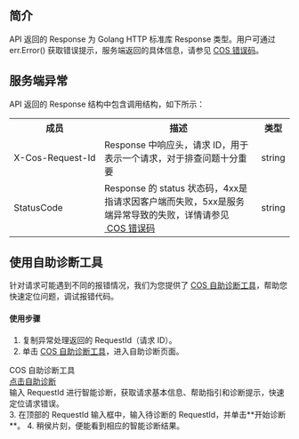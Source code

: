 ## 简介

API 返回的 Response 为 Golang HTTP 标准库 Response 类型。用户可通过 err.Error() 获取错误提示，服务端返回的具体信息，请参见 [COS 错误码](https://intl.cloud.tencent.com/document/product/436/7730)。


## 服务端异常

API 返回的 Response 结构中包含调用结构，如下所示：

<table>
   <tr>
      <th nowrap="nowrap">成员</th>
      <th>描述</th>
      <th>类型</th>
   </tr>
   <tr>
      <td nowrap="nowrap">X-Cos-Request-Id</td>
      <td>Response 中响应头，请求 ID，用于表示一个请求，对于排查问题十分重要</td>
      <td>string</td>
   </tr>
   <tr>
      <td>StatusCode</td>
      <td>Response 的 status 状态码，4xx是指请求因客户端而失败，5xx是服务端异常导致的失败，详情请参见 <a href="https://intl.cloud.tencent.com/document/product/436/7730"> COS 错误码</a></td>
      <td>string</td>
   </tr>
</table>


## 使用自助诊断工具

针对请求可能遇到不同的报错情况，我们为您提供了 [COS 自助诊断工具](https://console.cloud.tencent.com/cos5/diagnose)，帮助您快速定位问题，调试报错代码。

#### 使用步骤
1. 复制异常处理返回的 RequestId（请求 ID）。
2. 单击 [COS 自助诊断工具](https://console.cloud.tencent.com/cos5/diagnose)，进入自助诊断页面。
<div class="rno-api-explorer">
    <div class="rno-api-explorer-inner">
        <div class="rno-api-explorer-hd">
            <div class="rno-api-explorer-title">
                COS 自助诊断工具
            </div>
            <a href="https://console.cloud.tencent.com/cos5/diagnose" class="rno-api-explorer-btn" hotrep="doc.api.explorerbtn" target="_blank"><i class="rno-icon-explorer"></i>点击自助诊断</a>
        </div>
        <div class="rno-api-explorer-body">
            <div class="rno-api-explorer-cont">
                输入 RequestId 进行智能诊断，获取请求基本信息、帮助指引和诊断提示，快速定位请求错误。
            </div>
        </div>
    </div>
</div>
3. 在顶部的 RequestId 输入框中，输入待诊断的 RequestId，并单击**开始诊断**。
4. 稍侯片刻，便能看到相应的智能诊断结果。


